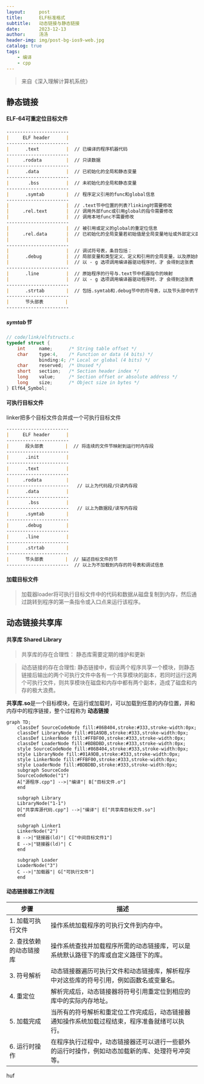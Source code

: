 ```yaml
---
layout:     post
title:      ELF标准格式
subtitle:   动态链接与静态链接
date:       2023-12-13
author:     汤汤
header-img: img/post-bg-ios9-web.jpg
catalog: true
tags:
    - 编译
    - cpp
---
```

> 来自《深入理解计算机系统》
## 静态链接
#### ELF-64可重定位目标文件

```markdown
-----------------------  
|     ELF header      |  
-----------------------  
|      .text          |  // 已编译的程序机器代码  
-----------------------  
|     .rodata         |  // 只读数据  
-----------------------  
|      .data          |  // 已初始化的全局和静态变量  
-----------------------  
|       .bss          |  // 未初始化的全局和静态变量  
-----------------------  
|      .symtab        |  // 程序定义引用的func和global信息  
-----------------------  
|                     |  // .text节中位置的列表?linking时需要修改  
|     .rel.text       |  // 调用外部func或引用global的指令需要修改  
|                     |  // 调用本地func不需要修改  
-----------------------    
|                     |  // 被引用或定义的global的重定位信息  
|     .rel.data       |  // 已初始化的全局变量若初始值是全局变量地址或外部定义函数的地址，则需要被修改  
|                     |   
-----------------------  
|                     |  // 调试符号表，条目包括：  
|      .debug         |  // 局部变量和类型定义、定义和引用的全局变量，以及原始的C源文件  
|                     |  // 以 - g 选项调用编译器驱动程序时，才 会得到这张表  
-----------------------  
|      .line          |  // 原始程序的行号与.text节中机器指令的映射  
|                     |  // 以 - g 选项调用编译器驱动程序时，才 会得到这张表  
-----------------------  
|      .strtab        |  // 包括.symtab和.debug节中的符号表，以及节头部中的节名字  
-----------------------  
|      节头部表        |  
-----------------------  

```

##### symtab节

```c
// code/link/elfstructs.c
typedef struct {
    int     name;      /* String table offset */
    char    type:4,    /* Function or data (4 bits) */
            binding:4; /* Local or global (4 bits) */
    char    reserved;  /* Unused */
    short   section;   /* Section header index */
    long    value;     /* Section offset or absolute address */
    long    size;      /* Object size in bytes */
} Elf64_Symbol;
```
#### 可执行目标文件
linker把多个目标文件合并成一个可执行目标文件

```markdown
-----------------------  
|     ELF header      |  
-----------------------  
|      段头部表        |  // 将连续的文件节映射到运行时内存段  
----------------------- 
|      .init          |  
-----------------------
|      .text          |  
-----------------------  
|     .rodata         |   
-----------------------   // 以上为代码段/只读内存段  
|      .data          |    
-----------------------  
|       .bss          |   
-----------------------   // 以上为数据段/读写内存段  
|      .symtab        |    
----------------------- 
|      .debug         |  
-----------------------  
|      .line          |  
-----------------------  
|      .strtab        |   
-----------------------  
|      节头部表        |  // 描述目标文件的节  
-----------------------  // 以上为不加载到内存的符号表和调试信息  

```

#### 加载目标文件
> 加载器loader将可执行目标文件中的代码和数据从磁盘复制到内存，然后通过跳转到程序的第一条指令或入口点来运行该程序。

## 动态链接共享库
#### 共享库 Shared Library
> 共享库的存在合理性：
>   静态库需要定期的维护和更新

> 动态链接的存在合理性:
>   静态链接中，假设两个程序共享一个模块，则静态链接后输出的两个可执行文件中各有一个共享模块的副本，若同时运行这两个可执行文件，则共享模块在磁盘和内存中都有两个副本，造成了磁盘和内存的极大浪费。

**共享库.so**是一个目标模块，在运行或加载时，可以加载到任意的内存位置，并和内存中的程序链接，整个过程称为 **动态链接** 

```mermaid
graph TD;
    classDef SourceCodeNode fill:#86B404,stroke:#333,stroke-width:0px;
    classDef LibraryNode fill:#01A9DB,stroke:#333,stroke-width:0px;
    classDef LinkerNode fill:#FFBF00,stroke:#333,stroke-width:0px;
    classDef LoaderNode fill:#BDBDBD,stroke:#333,stroke-width:0px;
    style SourceCodeNode fill:#86B404,stroke:#333,stroke-width:0px;
    style LibraryNode fill:#01A9DB,stroke:#333,stroke-width:0px;
    style LinkerNode fill:#FFBF00,stroke:#333,stroke-width:0px;
    style LoaderNode fill:#BDBDBD,stroke:#333,stroke-width:0px;
    subgraph SourceCode
    SourceCodeNode("1")
    A["源程序.cpp"] -->|"编译"| B["目标文件.o"]
    end

    subgraph Library
    LibraryNode("1-1")
    D["共享库源代码.cpp"] -->|"编译"| E["共享库目标文件.so"]
    end

    subgraph Linker1
    LinkerNode("2")
    B -->|"链接器(ld)"| C["中间目标文件1"]
    E -->|"链接器(ld)"| C
    end

    subgraph Loader
    LoaderNode("3")
    C -->|"加载器"| G["可执行文件"]
    end

```

#### 动态链接器工作流程

| 步骤 | 描述 |  
|-----|------|    
| 1. 加载可执行文件 | 操作系统加载程序的可执行文件到内存中。 |  
| 2. 查找依赖的动态链接库 | 操作系统查找并加载程序所需的动态链接库，可以是系统默认路径下的库或自定义路径下的库。 |  
| 3. 符号解析 | 动态链接器遍历可执行文件和动态链接库，解析程序中对这些库的符号引用，例如函数名或变量名。 |  
| 4. 重定位 | 解析完成后，动态链接器将符号引用重定位到相应的库中的实际内存地址。 |  
| 5. 加载完成 | 当所有的符号解析和重定位工作完成后，动态链接器通知操作系统加载过程结束，程序准备就绪可以执行。 |  
| 6. 运行时操作 | 在程序执行过程中，动态链接器还可以进行一些额外的运行时操作，例如动态加载新的库、处理符号冲突等。 |  

huf


